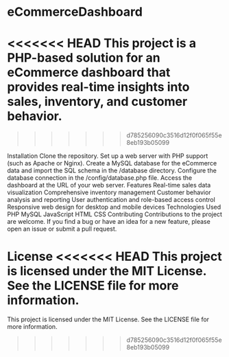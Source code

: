 # eCommerceDashboard
<<<<<<< HEAD
This project is a PHP-based solution for an eCommerce dashboard that provides real-time insights into sales, inventory, and customer behavior.
=======
>>>>>>> d785256090c3516d12f0f065f55e8eb193b05099

Installation
Clone the repository.
Set up a web server with PHP support (such as Apache or Nginx).
Create a MySQL database for the eCommerce data and import the SQL schema in the /database directory.
Configure the database connection in the /config/database.php file.
Access the dashboard at the URL of your web server.
Features
Real-time sales data visualization
Comprehensive inventory management
Customer behavior analysis and reporting
User authentication and role-based access control
Responsive web design for desktop and mobile devices
Technologies Used
PHP
MySQL
JavaScript
HTML
CSS
Contributing
Contributions to the project are welcome. If you find a bug or have an idea for a new feature, please open an issue or submit a pull request.

License
<<<<<<< HEAD
This project is licensed under the MIT License. See the LICENSE file for more information.
=======
This project is licensed under the MIT License. See the LICENSE file for more information.
>>>>>>> d785256090c3516d12f0f065f55e8eb193b05099
